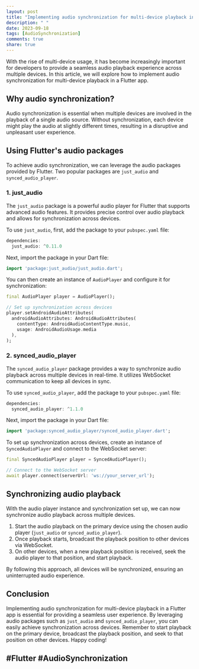 ```yaml
---
layout: post
title: "Implementing audio synchronization for multi-device playback in a Flutter app"
description: " "
date: 2023-09-18
tags: [AudioSynchronization]
comments: true
share: true
---
```


With the rise of multi-device usage, it has become increasingly important for developers to provide a seamless audio playback experience across multiple devices. In this article, we will explore how to implement audio synchronization for multi-device playback in a Flutter app.

## Why audio synchronization?

Audio synchronization is essential when multiple devices are involved in the playback of a single audio source. Without synchronization, each device might play the audio at slightly different times, resulting in a disruptive and unpleasant user experience.

## Using Flutter's audio packages

To achieve audio synchronization, we can leverage the audio packages provided by Flutter. Two popular packages are `just_audio` and `synced_audio_player`. 

### 1. just_audio

The `just_audio` package is a powerful audio player for Flutter that supports advanced audio features. It provides precise control over audio playback and allows for synchronization across devices.

To use `just_audio`, first, add the package to your `pubspec.yaml` file:

```dart
dependencies:
  just_audio: ^0.11.0
```

Next, import the package in your Dart file:

```dart
import 'package:just_audio/just_audio.dart';
```

You can then create an instance of `AudioPlayer` and configure it for synchronization:

```dart
final AudioPlayer player = AudioPlayer();

// Set up synchronization across devices
player.setAndroidAudioAttributes(
  androidAudioAttributes: AndroidAudioAttributes(
    contentType: AndroidAudioContentType.music,
    usage: AndroidAudioUsage.media
  ),
);
```

### 2. synced_audio_player

The `synced_audio_player` package provides a way to synchronize audio playback across multiple devices in real-time. It utilizes WebSocket communication to keep all devices in sync.

To use `synced_audio_player`, add the package to your `pubspec.yaml` file:

```dart
dependencies:
  synced_audio_player: ^1.1.0
```

Next, import the package in your Dart file:

```dart
import 'package:synced_audio_player/synced_audio_player.dart';
```

To set up synchronization across devices, create an instance of `SyncedAudioPlayer` and connect to the WebSocket server:

```dart
final SyncedAudioPlayer player = SyncedAudioPlayer();

// Connect to the WebSocket server
await player.connect(serverUrl: 'ws://your_server_url');
```

## Synchronizing audio playback

With the audio player instance and synchronization set up, we can now synchronize audio playback across multiple devices.

1. Start the audio playback on the primary device using the chosen audio player (`just_audio` or `synced_audio_player`).
2. Once playback starts, broadcast the playback position to other devices via WebSocket.
3. On other devices, when a new playback position is received, seek the audio player to that position, and start playback.

By following this approach, all devices will be synchronized, ensuring an uninterrupted audio experience.

## Conclusion

Implementing audio synchronization for multi-device playback in a Flutter app is essential for providing a seamless user experience. By leveraging audio packages such as `just_audio` and `synced_audio_player`, you can easily achieve synchronization across devices. Remember to start playback on the primary device, broadcast the playback position, and seek to that position on other devices. Happy coding!

## #Flutter #AudioSynchronization